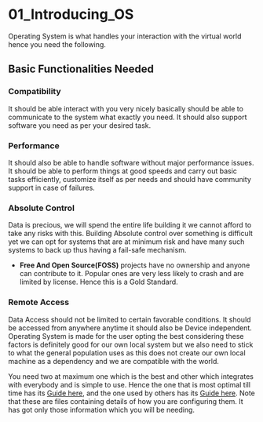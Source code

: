 # 01_Introducing_OS
Operating System is what handles your interaction with the virtual world hence you need the following.
## Basic Functionalities Needed

### Compatibility
It should be able interact with you very nicely basically should be able to communicate to the system what exactly you need. It should also support software you need as per your desired task.
### Performance 
It should also be able to handle software without major performance issues. It should be able to perform things at good speeds and carry out basic tasks efficiently, customize itself as per needs and should have community support in case of failures.
### Absolute Control
Data is precious, we will spend the entire life building it we cannot afford to take any risks with this. Building Absolute control over something is difficult yet we can opt for systems that are at minimum risk and have many such systems to back up thus having a fail-safe mechanism. 
- **Free And Open Source(FOSS)** projects have no ownership and anyone can contribute to it. Popular ones are very less likely to crash and are limited by license. Hence this is a Gold Standard. 
### Remote Access
Data Access should not be limited to certain favorable conditions. It should be accessed from anywhere anytime it should also be Device independent.
Operating System is made for the user opting the best considering these factors is definitely good for our own local system but we also need to stick to what the general population uses as this does not create our own local machine as a dependency and we are compatible with the world.

You need two at maximum one which is the best and other which integrates with  everybody and is simple to use. 
Hence the one that is most optimal till time has its [Guide here](Linux_Guide), and the one used by others has its [Guide here](Windows_Guide).
Note that these are files containing details of how you are configuring them. It has got only those information which you will be needing.  